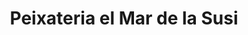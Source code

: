 ---
title: "Peixateria el Mar de la Susi"
url: /sant-feliu-de-llobregat/peixateria-el-mar-de-la-susi/
shop: Supermarkt
---